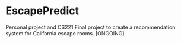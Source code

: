 # EscapePredict
Personal project and CS221 Final project to create a recommendation system for California escape rooms. [ONGOING]
